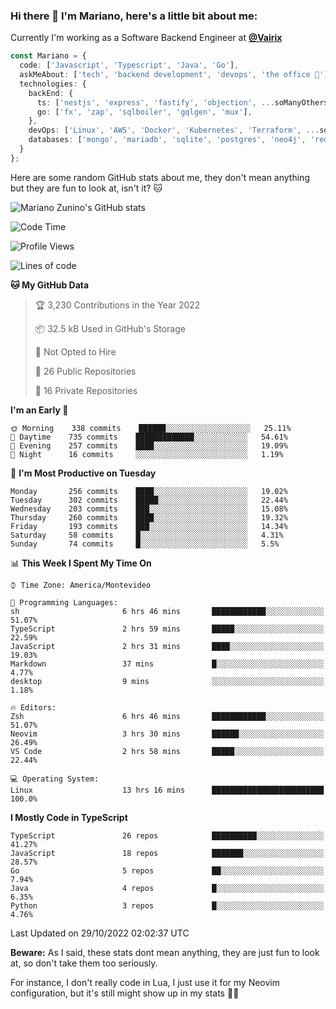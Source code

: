 ### Hi there 👋 I'm Mariano, here's a little bit about me:

Currently I'm working as a Software Backend Engineer at [**@Vairix**](https://vairix.com)

```ts
const Mariano = {
  code: ['Javascript', 'Typescript', 'Java', 'Go'],
  askMeAbout: ['tech', 'backend development', 'devops', 'the office 💼'],
  technologies: {
    backEnd: {
      ts: ['nestjs', 'express', 'fastify', 'objection', ...soManyOthersFrameworks],
      go: ['fx', 'zap', 'sqlboiler', 'gqlgen', 'mux'],
    },
    devOps: ['Linux', 'AWS', 'Docker', 'Kubernetes', 'Terraform', ...soManyOthersTools],
    databases: ['mongo', 'mariadb', 'sqlite', 'postgres', 'neo4j', 'redis'],
  }
};
```

Here are some random GitHub stats about me, they don't mean anything but they are fun to look at, isn't it? 🐱

![Mariano Zunino's GitHub stats](https://github-readme-stats.vercel.app/api?username=marianozunino&count_private=true&show_icons=true&theme=radical)

<!--START_SECTION:waka-->
![Code Time](http://img.shields.io/badge/Code%20Time-281%20hrs%206%20mins-blue)

![Profile Views](http://img.shields.io/badge/Profile%20Views-1-blue)

![Lines of code](https://img.shields.io/badge/From%20Hello%20World%20I%27ve%20Written-360%20Thousand%20lines%20of%20code-blue)

**🐱 My GitHub Data** 

> 🏆 3,230 Contributions in the Year 2022
 > 
> 📦 32.5 kB Used in GitHub's Storage 
 > 
> 🚫 Not Opted to Hire
 > 
> 📜 26 Public Repositories 
 > 
> 🔑 16 Private Repositories  
 > 
**I'm an Early 🐤** 

```text
🌞 Morning    338 commits    ██████░░░░░░░░░░░░░░░░░░░   25.11% 
🌆 Daytime    735 commits    █████████████░░░░░░░░░░░░   54.61% 
🌃 Evening    257 commits    ████░░░░░░░░░░░░░░░░░░░░░   19.09% 
🌙 Night      16 commits     ░░░░░░░░░░░░░░░░░░░░░░░░░   1.19%

```
📅 **I'm Most Productive on Tuesday** 

```text
Monday       256 commits    ████░░░░░░░░░░░░░░░░░░░░░   19.02% 
Tuesday      302 commits    █████░░░░░░░░░░░░░░░░░░░░   22.44% 
Wednesday    203 commits    ███░░░░░░░░░░░░░░░░░░░░░░   15.08% 
Thursday     260 commits    ████░░░░░░░░░░░░░░░░░░░░░   19.32% 
Friday       193 commits    ███░░░░░░░░░░░░░░░░░░░░░░   14.34% 
Saturday     58 commits     █░░░░░░░░░░░░░░░░░░░░░░░░   4.31% 
Sunday       74 commits     █░░░░░░░░░░░░░░░░░░░░░░░░   5.5%

```


📊 **This Week I Spent My Time On** 

```text
⌚︎ Time Zone: America/Montevideo

💬 Programming Languages: 
sh                       6 hrs 46 mins       ████████████░░░░░░░░░░░░░   51.07% 
TypeScript               2 hrs 59 mins       █████░░░░░░░░░░░░░░░░░░░░   22.59% 
JavaScript               2 hrs 31 mins       ████░░░░░░░░░░░░░░░░░░░░░   19.03% 
Markdown                 37 mins             █░░░░░░░░░░░░░░░░░░░░░░░░   4.77% 
desktop                  9 mins              ░░░░░░░░░░░░░░░░░░░░░░░░░   1.18%

🔥 Editors: 
Zsh                      6 hrs 46 mins       ████████████░░░░░░░░░░░░░   51.07% 
Neovim                   3 hrs 30 mins       ██████░░░░░░░░░░░░░░░░░░░   26.49% 
VS Code                  2 hrs 58 mins       █████░░░░░░░░░░░░░░░░░░░░   22.44%

💻 Operating System: 
Linux                    13 hrs 16 mins      █████████████████████████   100.0%

```

**I Mostly Code in TypeScript** 

```text
TypeScript               26 repos            ██████████░░░░░░░░░░░░░░░   41.27% 
JavaScript               18 repos            ███████░░░░░░░░░░░░░░░░░░   28.57% 
Go                       5 repos             ██░░░░░░░░░░░░░░░░░░░░░░░   7.94% 
Java                     4 repos             █░░░░░░░░░░░░░░░░░░░░░░░░   6.35% 
Python                   3 repos             █░░░░░░░░░░░░░░░░░░░░░░░░   4.76%

```



 Last Updated on 29/10/2022 02:02:37 UTC
<!--END_SECTION:waka-->

**Beware:** As I said, these stats dont mean anything, they are just fun to look at, so don't take them too seriously.

For instance, I don't really code in Lua, I just use it for my Neovim configuration, but it's still might show up in my stats 🤷‍♂️
